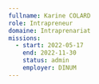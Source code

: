 ```yaml
---
fullname: Karine COLARD
role: Intrapreneur
domaine: Intraprenariat
missions:
  - start: 2022-05-17
    end: 2022-11-30
    status: admin
    employer: DINUM
---
```

